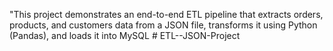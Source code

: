 "This project demonstrates an end-to-end ETL pipeline that extracts orders, products, and customers data from a JSON file, transforms it using Python (Pandas), and loads it into MySQL # ETL--JSON-Project
